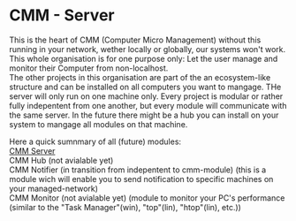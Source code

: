 # CMM - Server
This is the heart of CMM (Computer Micro Management) without this running in your network, wether locally or globally, our systems won't work. This whole organisation is for one purpose only: Let the user manage and monitor their Computer from non-localhost. <br>
The other projects in this organisation are part of the an ecosystem-like structure and can be installed on all computers you want to mangage. THe server will only run on one machine only. Every project is modular or rather fully indepentent from one another, but every module will communicate with the same server. In the future there might be a hub you can install on your system to mangage all modules on that machine.

Here a quick sumnmary of all (future) modules:<br>
[CMM Server](https://github.com/computer-micro-mangangement/cmm_server)<br>
CMM Hub (not avialable yet)<br>
CMM Notifier (in transition from indepentent to cmm-module) (this is a module wich will enable you to send notification to specific machines on your managed-network)<br>
CMM Monitor (not avialable yet) (module to monitor your PC's performance (similar to the "Task Manager"(win), "top"(lin), "htop"(lin), etc.))<br>

